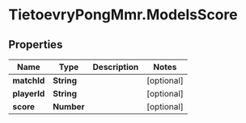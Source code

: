 # TietoevryPongMmr.ModelsScore

## Properties
Name | Type | Description | Notes
------------ | ------------- | ------------- | -------------
**matchId** | **String** |  | [optional] 
**playerId** | **String** |  | [optional] 
**score** | **Number** |  | [optional] 
